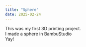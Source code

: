 ```yaml
---
title: "Sphere"
date: 2025-02-24
---
```

This was my first 3D printing project.  
I made a sphere in BambuStudio\
Yay!
